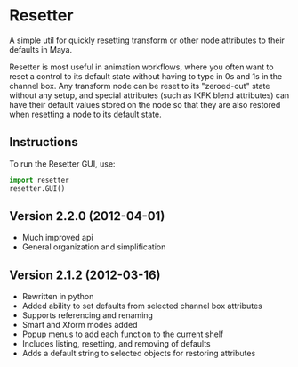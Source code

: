 # Resetter

A simple util for quickly resetting transform or other node attributes to their defaults in Maya.

Resetter is most useful in animation workflows, where you often want to reset a control to its default state without having to type in 0s and 1s in the channel box. Any transform node can be reset to its "zeroed-out" state without any setup, and special attributes (such as IKFK blend attributes) can have their default values stored on the node so that they are also restored when resetting a node to its default state.

## Instructions

To run the Resetter GUI, use:

```python
import resetter
resetter.GUI()
```

## Version 2.2.0 (2012-04-01)
- Much improved api
- General organization and simplification

## Version 2.1.2 (2012-03-16)
- Rewritten in python
- Added ability to set defaults from selected channel box attributes
- Supports referencing and renaming
- Smart and Xform modes added
- Popup menus to add each function to the current shelf
- Includes listing, resetting, and removing of defaults
- Adds a default string to selected objects for restoring attributes
